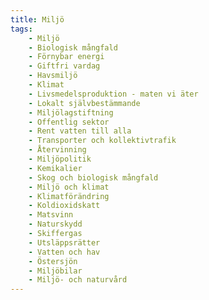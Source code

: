 ```yaml
---
title: Miljö
tags:
    - Miljö
    - Biologisk mångfald
    - Förnybar energi
    - Giftfri vardag
    - Havsmiljö
    - Klimat
    - Livsmedelsproduktion - maten vi äter
    - Lokalt självbestämmande
    - Miljölagstiftning
    - Offentlig sektor
    - Rent vatten till alla
    - Transporter och kollektivtrafik
    - Återvinning
    - Miljöpolitik
    - Kemikalier
    - Skog och biologisk mångfald
    - Miljö och klimat
    - Klimatförändring
    - Koldioxidskatt
    - Matsvinn
    - Naturskydd
    - Skiffergas
    - Utsläppsrätter
    - Vatten och hav
    - Östersjön
    - Miljöbilar
    - Miljö- och naturvård
---
```

